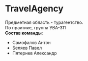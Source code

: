 # TravelAgency
Предметная область - турагентство.<br/>
По практике, группа УВА-311<br/>
**Состав команды**:
<ul>
<li>Самофалов Антон</li>
<li>Беляев Павел</li>
<li>Пятернев Александр</li>
</ul>

